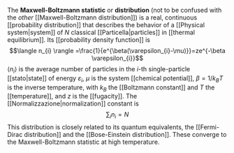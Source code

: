 The **Maxwell-Boltzmann statistic** or **distribution** (not to be confused with the *other* [[Maxwell-Boltzmann distribution]]) is a real, continuous [[probability distribution]] that describes the behavior of a [[Physical system|system]] of $N$ classical [[Particella|particles]] in [[thermal equilibrium]]. Its [[probability density function]] is
$$\langle n_{i} \rangle =\frac{1}{e^{\beta(\varepsilon_{i}-\mu)}}=ze^{-\beta \varepsilon_{i}}$$
$\langle n_{i} \rangle$ is the average number of particles in the $i$-th single-particle [[stato|state]] of energy $\varepsilon_{i}$, $\mu$ is the system [[chemical potential]], $\beta=1/k_{B}T$ is the inverse temperature, with $k_{B}$ the [[Boltzmann constant]] and $T$ the [[temperature]], and $z$ is the [[fugacity]]. The [[Normalizzazione|normalization]] constant is
$$\sum_{i}n_{i}=N$$
This distribution is closely related to its quantum equivalents, the [[Fermi-Dirac distribution]] and the [[Bose-Einstein distribution]]. These converge to the Maxwell-Boltzmann statistic at high temperature.